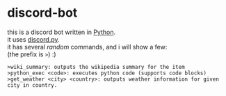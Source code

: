 # discord-bot

this is a discord bot written in [Python](https://python.org).  
it uses [discord.py](https://github.com/Rapptz/discord.py).  
it has several _random_ commands, and i will show a few:  
(the prefix is `>`) :)

```
>wiki_summary: outputs the wikipedia summary for the item
>python_exec <code>: executes python code (supports code blocks)
>get_weather <city> <country>: outputs weather information for given city in country.
```

